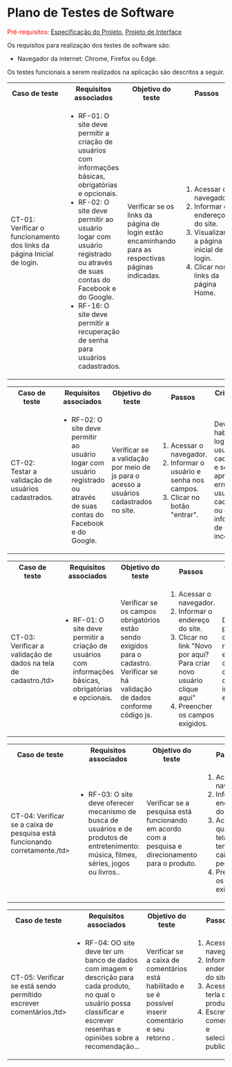 # Plano de Testes de Software

<span style="color:red">Pré-requisitos: <a href="https://github.com/ICEI-PUC-Minas-PMV-ADS/pmv-ads-2023-2-e1-proj-web-t3-grupo-03/blob/main/documentos/02-Especifica%C3%A7%C3%A3o%20do%20Projeto.md"> Especificação do Projeto</a></span>, <a href="https://github.com/ICEI-PUC-Minas-PMV-ADS/pmv-ads-2023-2-e1-proj-web-t3-grupo-03/blob/main/documentos/04-Projeto%20de%20Interface.md"> Projeto de Interface</a>

Os requisitos para realização dos testes de software são:
<ul><li>Navegador da internet: Chrome, Firefox ou Edge.</li>
</ul>

Os testes funcionais a serem realizados na aplicação são descritos a seguir.

<table>
 <tr>
  <th>Caso de teste</th>
  <th>Requisitos associados</th>
  <th>Objetivo do teste</th>
  <th>Passos</th>
  <th>Critérios de êxito</th>
  <th>Responsável</th>
 </tr>
 <tr>
  <td>CT-01: Verificar o funcionamento dos links da página Inicial de login.
  <td>
   <ul>
    <li>RF-01:	O site deve permitir a criação de usuários com informações básicas, obrigatórias e opcionais.</li>
   <li>RF-02:	O site deve permitir ao usuário logar com usuário registrado ou através de suas contas do Facebook e do Google.</li>
   <li>RF-16:	 O site deve permitir a recuperação de senha para usuários cadastrados.</li>
    
   </ul>
  </td>
  <td>Verificar se os links da página de login estão encaminhando para as respectivas páginas indicadas.</td>
  <td>
   <ol>
    <li>Acessar o navegador.</li>
    <li>Informar o endereço do site.</li>
    <li>Visualizar a página inicial de login.</li>
    <li>Clicar nos links da página Home.</li>
   </ol>
   </td>
  <td>Todos os links da página Home devem encaminhar os usuários para as páginas descritas. Os botões de login do Google e Facebook devem direcionar para a página de login destes serviços.</td>
  <td>Hênio</td>
 </tr>
</table>

<table>
 <tr>
  <th>Caso de teste</th>
  <th>Requisitos associados</th>
  <th>Objetivo do teste</th>
  <th>Passos</th>
  <th>Critérios de êxito</th>
  <th>Responsável</th>
 </tr>
 <tr>
  <td>CT-02: Testar a validação de usuários cadastrados.
  <td>
   <ul>
   
   <li>RF-02:	O site deve permitir ao usuário logar com usuário registrado ou através de suas contas do Facebook e do Google.</li>

    
   </ul>
  </td>
  <td>Verificar se a validação por meio de js para o acesso a usuários cadastrados no site.</td>
  <td>
   <ol>
    <li>Acessar o navegador.</li>
    <li>Informar o usuário e senha nos campos.</li>
    <li>Clicar no botão "entrar".</li>
    
   </ol>
   </td>
  <td>Deverá habilitar o login de usuário cadastrado e ser apresentado erro para usuário não cadastrado ou com informações de logins incorretas.</td>
  <td>Hênio</td>
 </tr>
</table>


<table>
 <tr>
  <th>Caso de teste</th>
  <th>Requisitos associados</th>
  <th>Objetivo do teste</th>
  <th>Passos</th>
  <th>Critérios de êxito</th>
  <th>Responsável</th>
 </tr>
 <tr>
  <td>CT-03: Verificar a validação de dados na tela de cadastro./td>
  <td>
   <ul>
   
   <li>RF-01:	O site deve permitir a criação de usuários com informações básicas, obrigatórias e opcionais.</li>

    
   </ul>
  </td>
  <td>Verificar se os campos obrigatórios estão sendo exigidos para o cadastro. Verificar se há validação de dados conforme código js.</td>
  <td>
   <ol>
    <li>Acessar o navegador.</li>
    <li>Informar o endereço do site.</li>
    <li>Clicar no link "Novo por aqui? Para criar novo usuário clique aqui"</li>
    <li>Preencher os campos exigidos.</li>
   </ol>
   </td>
  <td> Deverá permitir o cadastro de novo usuário e impedir o cadastro caso haja dado indevido ao especificado.</td>
  <td>Hênio</td>
 </tr>
</table>



<table>
 <tr>
  <th>Caso de teste</th>
  <th>Requisitos associados</th>
  <th>Objetivo do teste</th>
  <th>Passos</th>
  <th>Critérios de êxito</th>
  <th>Responsável</th>
 </tr>
 <tr>
  <td>CT-04: Verificar se a caixa de pesquisa está funcionando corretamente./td>
  <td>
   <ul>
   
   <li>RF-03:	O site deve oferecer mecanismo de busca de usuários e de produtos de entretenimento: música, filmes, séries, jogos ou livros..</li>

    
   </ul>
  </td>
  <td>Verificar se a pesquisa está funcionando em acordo com a pesquisa e direcionamento para o produto.</td>
  <td>
   <ol>
    <li>Acessar o navegador.</li>
    <li>Informar o endereço do site.</li>
    <li>Acessar qualquer tela que tenha a caixa de pesquisa</li>
    <li>Preencher os campos exigidos.</li>
   </ol>
   </td>
  <td>A pesquisa deverá retornar o produto com link para sua página.</td>
  <td>Hênio</td>
 </tr>
</table>


<table>
 <tr>
  <th>Caso de teste</th>
  <th>Requisitos associados</th>
  <th>Objetivo do teste</th>
  <th>Passos</th>
  <th>Critérios de êxito</th>
  <th>Responsável</th>
 </tr>
 <tr>
  <td>CT-05: Verificar se está sendo permitido escrever comentários./td>
  <td>
   <ul>
   
   <li>RF-04:	OO site deve ter um banco de dados com imagem e descrição para cada produto, no qual o usuário possa classificar e escrever resenhas e opiniões sobre a recomendação...</li>

    
   </ul>
  </td>
  <td>Verificar se a caixa de comentários está habilitado e se é possível inserir comentário e seu retorno .</td>
  <td>
   <ol>
    <li>Acessar o navegador.</li>
    <li>Informar o endereço do site.</li>
    <li>Acessar a terla de produto</li>
    <li>Escrever o comentário e selecionar publicar.</li>
   </ol>
   </td>
  <td> O comentário deverá ser publicado, mediante informação em tela ao usuário.</td>
  <td>Hênio</td>
 </tr>
</table>

</table>

